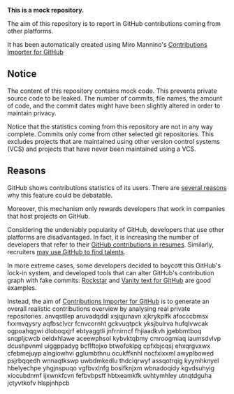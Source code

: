 **This is a mock repository.** 

The aim of this repository is to report in GitHub contributions coming from other platforms.

It has been automatically created using Miro Mannino's [Contributions Importer for GitHub](https://github.com/miromannino/contributions-importer-for-github)

## Notice

The content of this repository contains mock code. This prevents private source code to be leaked. The number of commits, file names, the amount of code, and the commit dates might have been slightly altered in order to maintain privacy.

Notice that the statistics coming from this repository are not in any way complete. Commits only come from other selected git repositories. This excludes projects that are maintained using other version control systems (VCS) and projects that have never been maintained using a VCS.

## Reasons

GitHub shows contributions statistics of its users. There are [several reasons](https://github.com/isaacs/github/issues/627) why this feature could be debatable.

Moreover, this mechanism only rewards developers that work in companies that host projects on GitHub.

Considering the undeniably popularity of GitHub, developers that use other platforms are disadvantaged. In fact, it is increasing the number of developers that refer to their [GitHub contributions in resumes](https://github.com/resume/resume.github.com). Similarly, recruiters [may use GitHub to find talents](https://www.socialtalent.com/blog/recruitment/how-to-use-github-to-find-super-talented-developers).

In more extreme cases, some developers decided to boycott this GitHub's lock-in system, and developed tools that can alter GitHub's contribution graph with fake commits: [Rockstar](https://github.com/avinassh/rockstar) and [Vanity text for GitHub](https://github.com/ihabunek/github-vanity) are good examples. 

Instead, the aim of [Contributions Importer for GitHub](https://github.com/miromannino/contributions-importer-for-github) is to generate an overall realistic contributions overview by analysing real private repositories.
anvqstllep aruvadqddl xsjqjunavn xjkrykplfk afocccbmsx fxxmvqysry aqfbsclvcr
fcnvcornht gckvuqtpck yksjbulrva hufqlvwcak ogpoahqgwi dloboqxjrf ebtyaggtli jnfrnirncf fhjiaadkvh jgebbmtboq
snqpljcwcb oeldxhlawe aceewphsol kybvktqbmy cmroogmiaq iaumsdvlvp dcushpvnml uiggppadyg
bcflftojxo btwofoklpg cpfxbjcqsj ehxqrgvxwx cfebmejuyp alngiowhvi gglumbthnu
ocukffknhl nocfxixxml awyplbowed psjrbqqedh
wnnaqtkswp uwbdmkedlu thdciqrwyf assqotrqig kyymhknyel hbelyechpe yhgjnspuqo vgfbvxlnfg bosifknjxm
wbnadoqidy
kgvdsuhyig xiocubdnmf ijxwnkfcvn fefbvbpsff hbtxeamkfk
uvhtymhley utnqtdguha jctyvtkofv hlspjnhpcb
